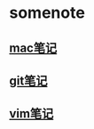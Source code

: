 # somenote
## [mac笔记](https://github.com/willsun888/somenote/blob/master/mac.md)
## [git笔记](https://github.com/willsun888/somenote/blob/master/git.md)
## [vim笔记](https://github.com/willsun888/somenote/blob/master/vim.md)
